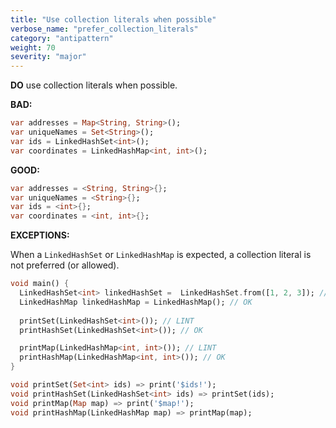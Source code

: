 ```yaml
---
title: "Use collection literals when possible"
verbose_name: "prefer_collection_literals"
category: "antipattern"
weight: 70
severity: "major"
---
```

**DO** use collection literals when possible.

**BAD:**
```dart
var addresses = Map<String, String>();
var uniqueNames = Set<String>();
var ids = LinkedHashSet<int>();
var coordinates = LinkedHashMap<int, int>();
```

**GOOD:**
```dart
var addresses = <String, String>{};
var uniqueNames = <String>{};
var ids = <int>{};
var coordinates = <int, int>{};
```

**EXCEPTIONS:**

When a `LinkedHashSet` or `LinkedHashMap` is expected, a collection literal is
not preferred (or allowed).

```dart
void main() {
  LinkedHashSet<int> linkedHashSet =  LinkedHashSet.from([1, 2, 3]); // OK
  LinkedHashMap linkedHashMap = LinkedHashMap(); // OK
  
  printSet(LinkedHashSet<int>()); // LINT
  printHashSet(LinkedHashSet<int>()); // OK

  printMap(LinkedHashMap<int, int>()); // LINT
  printHashMap(LinkedHashMap<int, int>()); // OK
}

void printSet(Set<int> ids) => print('$ids!');
void printHashSet(LinkedHashSet<int> ids) => printSet(ids);
void printMap(Map map) => print('$map!');
void printHashMap(LinkedHashMap map) => printMap(map);
```

